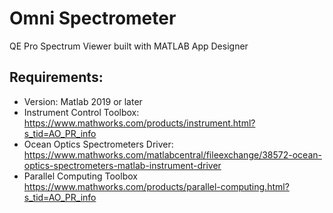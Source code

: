 # Omni Spectrometer
QE Pro Spectrum Viewer built with MATLAB App Designer

## Requirements:
- Version: Matlab 2019 or later
- Instrument Control Toolbox: https://www.mathworks.com/products/instrument.html?s_tid=AO_PR_info
- Ocean Optics Spectrometers Driver: https://www.mathworks.com/matlabcentral/fileexchange/38572-ocean-optics-spectrometers-matlab-instrument-driver
- Parallel Computing Toolbox https://www.mathworks.com/products/parallel-computing.html?s_tid=AO_PR_info

